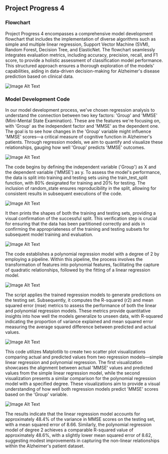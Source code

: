 ## Project Progress 4

### Flowchart
Project Progress 4 encompasses a comprehensive model development flowchart that includes the implementation of diverse algorithms such as simple and multiple linear regression, Support Vector Machine (SVM), Random Forest, Decision Tree, and ElasticNet. The flowchart seamlessly integrates evaluation metrics, including accuracy, precision, recall, and F1 score, to provide a holistic assessment of classification model performance. This structured approach ensures a thorough exploration of the models' capabilities, aiding in data-driven decision-making for Alzheimer's disease prediction based on clinical data.

![Image Alt Text](https://drive.google.com/uc?id=1xrxqz4pR1do9fywHUTolCqbMwI7ymdzT)

### Model Development Code
In our model development process, we've chosen regression analysis to understand the connection between two key factors: 'Group' and 'MMSE' (Mini-Mental State Examination). These are the features we're focusing on, with 'Group' as the independent factor and 'MMSE' as the dependent one. The goal is to see how changes in the 'Group' variable might influence 'MMSE' scores—a critical measure of cognitive function in Alzheimer's patients. Through regression models, we aim to quantify and visualize these relationships, gauging how well 'Group' predicts 'MMSE' outcomes.

![Image Alt Text](https://drive.google.com/uc?id=19wl0ffwxtesCFTwzWQZS54s8CWqaWjLA)

The code begins by defining the independent variable ('Group') as X and the dependent variable ('MMSE') as y. To assess the model's performance, the data is split into training and testing sets using the train_test_split function, with 80% designated for training and 20% for testing. The inclusion of random_state ensures reproducibility in the split, allowing for consistent results in subsequent executions of the code.

![Image Alt Text](https://drive.google.com/uc?id=1__RjtKOLv_rK1ySzI8Ip53TixTqDhHfU)

It then prints the shapes of both the training and testing sets, providing a visual confirmation of the successful split. This verification step is crucial for ensuring that the data has been partitioned correctly and aids in confirming the appropriateness of the training and testing subsets for subsequent model training and evaluation.

![Image Alt Text](https://drive.google.com/uc?id=1fCFt4UiAwmo9rqHIR74j3pYuD9kS3WNM)

The code establishes a polynomial regression model with a degree of 2 by employing a pipeline. Within this pipeline, the process involves the transformation of features into polynomial features, facilitating the capture of quadratic relationships, followed by the fitting of a linear regression model.

![Image Alt Text](https://drive.google.com/uc?id=1ZNuxJMFD6qAyUq3p7khIGDK9wLif5HeD)

The script applies the trained regression models to generate predictions on the testing set. Subsequently, it computes the R-squared (r2) and mean squared error (mse) metrics to assess the performance of both the linear and polynomial regression models. These metrics provide quantitative insights into how well the models generalize to unseen data, with R-squared indicating the proportion of variance explained and mean squared error measuring the average squared difference between predicted and actual values.

![Image Alt Text](https://drive.google.com/uc?id=1VZZk2jn8fANpXhG7dELzVvZCG0Z5US1z)

This code utilizes Matplotlib to create two scatter plot visualizations comparing actual and predicted values from two regression models—simple linear regression and polynomial regression. The first visualization showcases the alignment between actual 'MMSE' values and predicted values from the simple linear regression model, while the second visualization presents a similar comparison for the polynomial regression model with a specified degree. These visualizations aim to provide a visual understanding of how well both regression models predict 'MMSE' scores based on the 'Group' variable.

![Image Alt Text](https://drive.google.com/uc?id=1sj9EFc54gN3_IDGYYMS2POApRYFldZbK)

The results indicate that the linear regression model accounts for approximately 48.4% of the variance in MMSE scores on the testing set, with a mean squared error of 8.66. Similarly, the polynomial regression model of degree 2 achieves a comparable R-squared value of approximately 48.6%, with a slightly lower mean squared error of 8.62, suggesting modest improvements in capturing the non-linear relationships within the Alzheimer's patient dataset.
